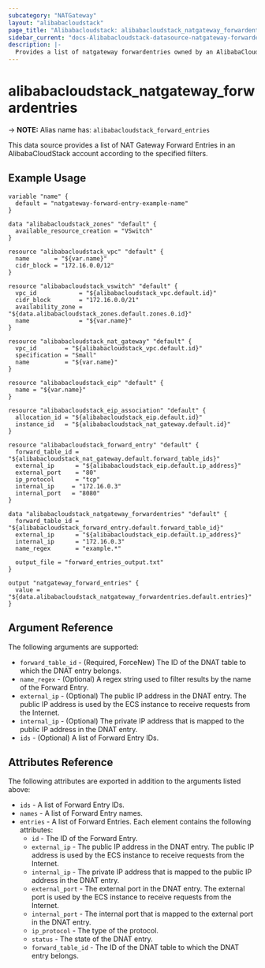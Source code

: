 ```yaml
---
subcategory: "NATGateway"
layout: "alibabacloudstack"
page_title: "Alibabacloudstack: alibabacloudstack_natgateway_forwardentries"
sidebar_current: "docs-Alibabacloudstack-datasource-natgateway-forwardentries"
description: |- 
  Provides a list of natgateway forwardentries owned by an AlibabaCloudStack account.
---
```


# alibabacloudstack_natgateway_forwardentries
-> **NOTE:** Alias name has: `alibabacloudstack_forward_entries`

This data source provides a list of NAT Gateway Forward Entries in an AlibabaCloudStack account according to the specified filters.

## Example Usage

```hcl
variable "name" {
  default = "natgateway-forward-entry-example-name"
}

data "alibabacloudstack_zones" "default" {
  available_resource_creation = "VSwitch"
}

resource "alibabacloudstack_vpc" "default" {
  name       = "${var.name}"
  cidr_block = "172.16.0.0/12"
}

resource "alibabacloudstack_vswitch" "default" {
  vpc_id            = "${alibabacloudstack_vpc.default.id}"
  cidr_block        = "172.16.0.0/21"
  availability_zone = "${data.alibabacloudstack_zones.default.zones.0.id}"
  name              = "${var.name}"
}

resource "alibabacloudstack_nat_gateway" "default" {
  vpc_id        = "${alibabacloudstack_vpc.default.id}"
  specification = "Small"
  name          = "${var.name}"
}

resource "alibabacloudstack_eip" "default" {
  name = "${var.name}"
}

resource "alibabacloudstack_eip_association" "default" {
  allocation_id = "${alibabacloudstack_eip.default.id}"
  instance_id   = "${alibabacloudstack_nat_gateway.default.id}"
}

resource "alibabacloudstack_forward_entry" "default" {
  forward_table_id = "${alibabacloudstack_nat_gateway.default.forward_table_ids}"
  external_ip      = "${alibabacloudstack_eip.default.ip_address}"
  external_port    = "80"
  ip_protocol      = "tcp"
  internal_ip     = "172.16.0.3"
  internal_port   = "8080"
}

data "alibabacloudstack_natgateway_forwardentries" "default" {
  forward_table_id = "${alibabacloudstack_forward_entry.default.forward_table_id}"
  external_ip      = "${alibabacloudstack_eip.default.ip_address}"
  internal_ip      = "172.16.0.3"
  name_regex       = "example.*"

  output_file = "forward_entries_output.txt"
}

output "natgateway_forward_entries" {
  value = "${data.alibabacloudstack_natgateway_forwardentries.default.entries}"
}
```

## Argument Reference

The following arguments are supported:

* `forward_table_id` - (Required, ForceNew) The ID of the DNAT table to which the DNAT entry belongs.
* `name_regex` - (Optional) A regex string used to filter results by the name of the Forward Entry.
* `external_ip` - (Optional) The public IP address in the DNAT entry. The public IP address is used by the ECS instance to receive requests from the Internet.
* `internal_ip` - (Optional) The private IP address that is mapped to the public IP address in the DNAT entry.
* `ids` - (Optional) A list of Forward Entry IDs.

## Attributes Reference

The following attributes are exported in addition to the arguments listed above:

* `ids` - A list of Forward Entry IDs.
* `names` - A list of Forward Entry names.
* `entries` - A list of Forward Entries. Each element contains the following attributes:
  * `id` - The ID of the Forward Entry.
  * `external_ip` - The public IP address in the DNAT entry. The public IP address is used by the ECS instance to receive requests from the Internet.
  * `internal_ip` - The private IP address that is mapped to the public IP address in the DNAT entry.
  * `external_port` - The external port in the DNAT entry. The external port is used by the ECS instance to receive requests from the Internet.
  * `internal_port` - The internal port that is mapped to the external port in the DNAT entry.
  * `ip_protocol` - The type of the protocol.
  * `status` - The state of the DNAT entry.
  * `forward_table_id` -  The ID of the DNAT table to which the DNAT entry belongs.